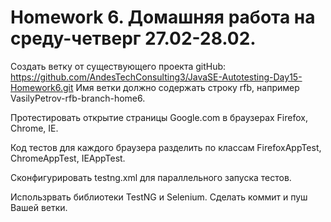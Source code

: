 # Homework 6. Домашняя работа на среду-четверг 27.02-28.02.
Создать ветку от существующего проекта gitHub: https://github.com/AndesTechConsulting3/JavaSE-Autotesting-Day15-Homework6.git Имя ветки должно содержать строку rfb, например VasilyPetrov-rfb-branch-home6.

Протестировать открытие страницы Google.com
в браузерах
Firefox, Chrome, IE.

Код тестов для каждого браузера разделить по классам
FirefoxAppTest, ChromeAppTest, IEAppTest.

Сконфигурировать testng.xml
для параллельного запуска тестов.

Использрвать библиотеки TestNG и Selenium.
Сделать коммит и пуш Вашей ветки.
